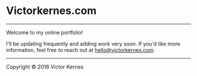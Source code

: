 # Victorkernes.com
---
Welcome to my online portfolio!

I'll be updating frequently and adding work very soon. If you'd like more information, feel free to reach out at [hello@victorkernes.com](mailto:hello@victorkernes.com "Email Victor Kernes").

---
Copyright © 2016 Victor Kernes
